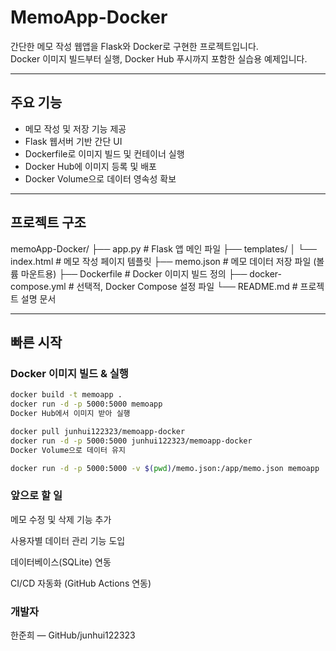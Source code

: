 # MemoApp-Docker

간단한 메모 작성 웹앱을 Flask와 Docker로 구현한 프로젝트입니다.  
Docker 이미지 빌드부터 실행, Docker Hub 푸시까지 포함한 실습용 예제입니다.

---

## 주요 기능

- 메모 작성 및 저장 기능 제공  
- Flask 웹서버 기반 간단 UI  
- Dockerfile로 이미지 빌드 및 컨테이너 실행  
- Docker Hub에 이미지 등록 및 배포  
- Docker Volume으로 데이터 영속성 확보  

---

## 프로젝트 구조

memoApp-Docker/
├── app.py # Flask 앱 메인 파일
├── templates/
│ └── index.html # 메모 작성 페이지 템플릿
├── memo.json # 메모 데이터 저장 파일 (볼륨 마운트용)
├── Dockerfile # Docker 이미지 빌드 정의
├── docker-compose.yml # 선택적, Docker Compose 설정 파일
└── README.md # 프로젝트 설명 문서



---

## 빠른 시작

### Docker 이미지 빌드 & 실행

```bash
docker build -t memoapp .
docker run -d -p 5000:5000 memoapp
Docker Hub에서 이미지 받아 실행
```

```bash
docker pull junhui122323/memoapp-docker
docker run -d -p 5000:5000 junhui122323/memoapp-docker
Docker Volume으로 데이터 유지
```

```bash
docker run -d -p 5000:5000 -v $(pwd)/memo.json:/app/memo.json memoapp
```

### 앞으로 할 일
메모 수정 및 삭제 기능 추가

사용자별 데이터 관리 기능 도입

데이터베이스(SQLite) 연동

CI/CD 자동화 (GitHub Actions 연동)

### 개발자
한준희 — GitHub/junhui122323
